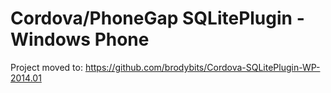 # Cordova/PhoneGap SQLitePlugin - Windows Phone

Project moved to: https://github.com/brodybits/Cordova-SQLitePlugin-WP-2014.01
